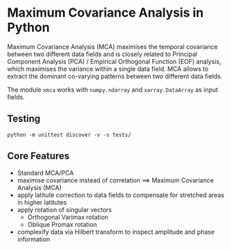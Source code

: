 # Maximum Covariance Analysis in Python
Maximum Covariance Analysis (MCA) maximises the temporal covariance between two different 
data fields and is closely related to Principal Component Analysis (PCA) / Empirical 
Orthogonal Function (EOF) analysis, which maximises the variance within a single data 
field. MCA allows to extract the dominant co-varying patterns between two different data 
fields.


The module `xmca` works with `numpy.ndarray` and `xarray.DataArray` as input fields.

## Testing
```
python -m unittest discover -v -s tests/
```

## Core Features
- Standard MCA/PCA
- maximise covariance instead of correlation ==> Maximum Covariance Analysis (MCA)
- apply latitute correction to data fields to compensate for stretched areas in higher latitutes
- apply rotation of singular vectors
  - Orthogonal Varimax rotation
  - Oblique Promax rotation
- complexify data via Hilbert transform to inspect amplitude and phase information
